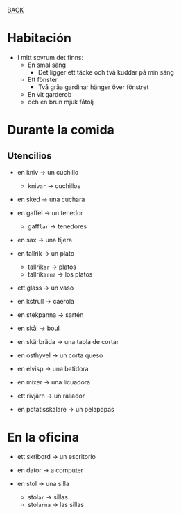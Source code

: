 [BACK](./VOCABULARY.md)

# Habitación

- I mitt sovrum det finns:
  - En smal säng
    - Det ligger ett täcke och två kuddar på min säng
  - Ett fönster
    - Två gråa gardinar hänger över fönstret
  - En vit garderob
  - och en brun mjuk fåtölj

# Durante la comida

## Utencilios

- en kniv -> un cuchillo
  - kniv`ar` -> cuchillos
- en sked -> una cuchara
- en gaffel -> un tenedor
  - gaff`lar` -> tenedores

- en sax -> una tijera


- en tallrik -> un plato
  - tallrik`ar` -> platos
  - tallrik`arna` -> los platos
- ett glass -> un vaso

- en kstrull -> caerola
- en stekpanna -> sartén
- en skål -> boul

- en skärbräda -> una tabla de cortar
- en osthyvel -> un corta queso

- en elvisp -> una batidora
- en mixer -> una licuadora
- ett rivjärn -> un rallador
- en potatisskalare -> un pelapapas

# En la oficina

- ett skribord -> un escritorio

- en dator -> a computer

- en stol -> una silla
  - stol`ar` -> sillas
  - stol`arna` -> las sillas